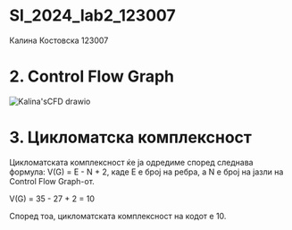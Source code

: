 # SI_2024_lab2_123007

Калина Костовска 123007

# 2. Control Flow Graph
![Kalina'sCFD drawio](https://github.com/kalinakostovska1/-SI_2024_lab2_123007/assets/167025379/4e8eb93d-9f13-4ebd-9b2f-c32cd76cb773)

# 3. Цикломатска комплексност
Цикломатската комплексност ќе ја одредиме според следнава формула: V(G) = E - N + 2, каде E е број на ребра, a N е број на јазли на Control Flow Graph-от.

V(G) = 35 - 27 + 2 = 10

Според тоа, цикломатската комплексност на кодот е 10.
